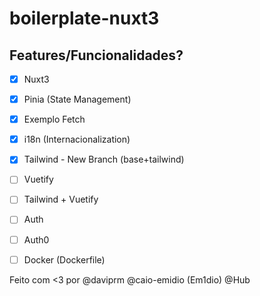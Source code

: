 # boilerplate-nuxt3

## Features/Funcionalidades?
 - [X] Nuxt3
 - [X] Pinia (State Management)
 - [X] Exemplo Fetch
 - [X] i18n (Internacionalization)
 - [X] Tailwind - New Branch (base+tailwind)
 - [ ] Vuetify
 - [ ] Tailwind + Vuetify
 - [ ] Auth
 - [ ] Auth0
 - [ ] Docker (Dockerfile)


Feito com <3 por @daviprm @caio-emidio (Em1dio)
@Hub
